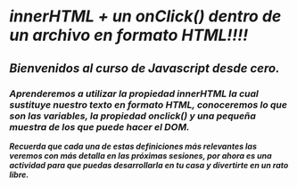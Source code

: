 # **_innerHTML + un onClick() dentro de un archivo en formato HTML!!!!_**

## **_Bienvenidos al curso de Javascript desde cero._**

### **_Aprenderemos a utilizar la propiedad innerHTML la cual sustituye nuestro texto en formato HTML, conoceremos lo que son las variables, la propiedad onclick() y una pequeña muestra de los que puede hacer el DOM._**

**_Recuerda que cada una de estas definiciones más relevantes las veremos con más detalla en las próximas sesiones, por ahora es una actividad para que puedas desarrollarla en tu casa y divertirte en un rato libre._**
